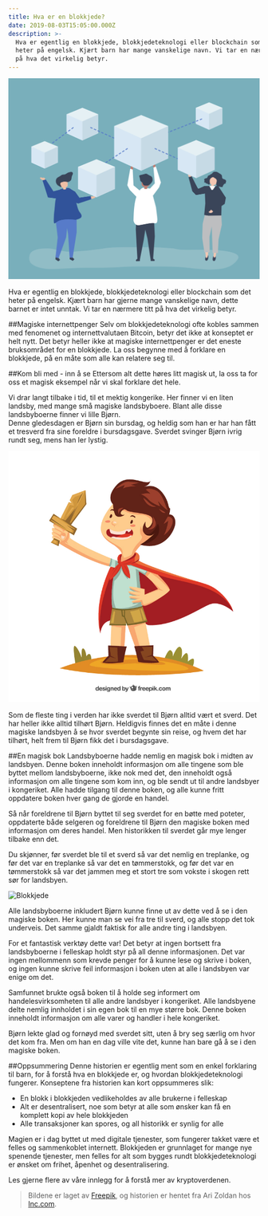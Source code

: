 ```yaml
---
title: Hva er en blokkjede?
date: 2019-08-03T15:05:00.000Z
description: >-
  Hva er egentlig en blokkjede, blokkjedeteknologi eller blockchain som det
  heter på engelsk. Kjært barn har mange vanskelige navn. Vi tar en nærmere titt
  på hva det virkelig betyr.
---
```

![Blokkjede](../assets/blokkjede.jpg)

Hva er egentlig en blokkjede, blokkjedeteknologi eller blockchain som det heter på engelsk. Kjært barn har gjerne mange vanskelige navn, dette barnet er intet unntak. Vi tar en nærmere titt på hva det virkelig betyr.

##Magiske internettpenger
Selv om blokkjedeteknologi ofte kobles sammen med fenomenet og internettvalutaen Bitcoin, betyr det ikke at konseptet er helt nytt. Det betyr heller ikke at magiske internettpenger er det eneste bruksområdet for en blokkjede. La oss begynne med å forklare en blokkjede, på en måte som alle kan relatere seg til.

##Kom bli med - inn å se
Ettersom alt dette høres litt magisk ut, la oss ta for oss et magisk eksempel når vi skal forklare det hele.

Vi drar langt tilbake i tid, til et mektig kongerike. Her finner vi en liten landsby, med mange små magiske landsbyboere. Blant alle disse landsbyboerne finner vi lille Bjørn.  
Denne gledesdagen er Bjørn sin bursdag, og heldig som han er har han fått et tresverd fra sine foreldre i bursdagsgave. Sverdet svinger Bjørn ivrig rundt seg, mens han ler lystig.

![Blokkjede](../assets/gutt-med-sverd.jpg)

Som de fleste ting i verden har ikke sverdet til Bjørn alltid vært et sverd. Det har heller ikke alltid tilhørt Bjørn. Heldigvis finnes det en måte i denne magiske landsbyen å se hvor sverdet begynte sin reise, og hvem det har tilhørt, helt frem til Bjørn fikk det i bursdagsgave.

##En magisk bok
Landsbyboerne hadde nemlig en magisk bok i midten av landsbyen. Denne  boken inneholdt informasjon om alle tingene som ble byttet mellom landsbyboerne, ikke nok med det, den inneholdt også informasjon om alle tingene som kom inn, og ble sendt ut til andre landsbyer i kongeriket. Alle hadde tilgang til denne boken, og alle kunne fritt oppdatere boken hver gang de gjorde en handel.

Så når foreldrene til Bjørn byttet til seg sverdet for en bøtte med poteter, oppdaterte både selgeren og foreldrene til Bjørn den magiske boken med informasjon om deres handel. Men historikken til sverdet går mye lenger tilbake enn det.

Du skjønner, før sverdet ble til et sverd så var det nemlig en treplanke, og før det var en treplanke så var det en tømmerstokk, og før det var en tømmerstokk så var det jammen meg et stort tre som vokste i skogen rett sør for landsbyen.

![Blokkjede](../assets/magisk-bok.jpg)

Alle landsbyboerne inkludert Bjørn kunne finne ut av dette ved å se i den magiske boken. Her kunne man se  vei fra tre til sverd, og alle stopp det tok underveis. Det samme gjaldt faktisk for alle andre ting i landsbyen.

For et fantastisk verktøy dette var! Det betyr at ingen bortsett fra landsbyboerne i felleskap holdt styr på all denne informasjonen. Det var ingen mellommenn som krevde penger for å kunne lese og skrive i boken, og ingen kunne skrive feil informasjon i boken uten at alle i landsbyen var enige om det.

Samfunnet brukte også boken til å holde seg informert om handelesvirksomheten til alle andre landsbyer i kongeriket. Alle landsbyene delte nemlig innholdet i sin egen bok til en mye større bok. Denne boken inneholdt informasjon om alle varer og handler i hele kongeriket.

Bjørn lekte glad og fornøyd med sverdet sitt, uten å bry seg særlig om hvor det kom fra. Men om han en dag ville vite det, kunne han bare gå å se i den magiske boken.

##Oppsummering
Denne historien er egentlig ment som en enkel forklaring til barn, for å forstå hva en blokkjede er, og hvordan blokkjedeteknologi fungerer. Konseptene fra historien kan kort oppsummeres slik:

* En blokk i blokkjeden vedlikeholdes av alle brukerne i felleskap
* Alt er desentralisert, noe som betyr at alle som ønsker kan få en komplett kopi av hele blokkjeden
* Alle transaksjoner kan spores, og all historikk er synlig for alle

Magien er i dag byttet ut med digitale tjenester, som fungerer takket være et felles og sammenkoblet internett. Blokkjeden er grunnlaget for mange nye spenende tjenester, men felles for alt som bygges rundt blokkjedeteknologi er ønsket om frihet, åpenhet og desentralisering.

Les gjerne flere av våre innlegg for å forstå mer av kryptoverdenen.

>Bildene er laget av [Freepik](https://www.freepik.com), og historien er hentet fra Ari Zoldan hos [Inc.com](https://www.inc.com/ari-zoldan/how-i-explained-blockchain-to-my-6-year-old-son.html).
